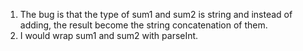 1. The bug is that the type of sum1 and sum2 is string and instead of adding, the result become the string concatenation of them.
2.  I would wrap sum1 and sum2 with parseInt.
